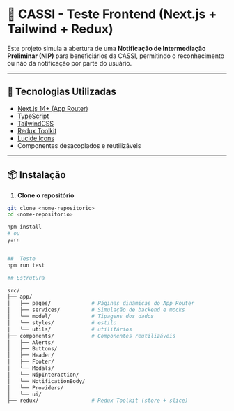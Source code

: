 # 🏥 CASSI - Teste Frontend (Next.js + Tailwind + Redux)

Este projeto simula a abertura de uma **Notificação de Intermediação Preliminar (NIP)** para beneficiários da CASSI, permitindo o reconhecimento ou não da notificação por parte do usuário.

---

## 🚀 Tecnologias Utilizadas

- [Next.js 14+ (App Router)](https://nextjs.org/)
- [TypeScript](https://www.typescriptlang.org/)
- [TailwindCSS](https://tailwindcss.com/)
- [Redux Toolkit](https://redux-toolkit.js.org/)
- [Lucide Icons](https://lucide.dev/)
- Componentes desacoplados e reutilizáveis

---

## 📦 Instalação

1. **Clone o repositório**

```bash
git clone <nome-repositorio>
cd <nome-repositorio>

npm install
# ou
yarn


##  Teste
npm run test

## Estrutura

src/
├── app/
│   ├── pages/             # Páginas dinâmicas do App Router
│   ├── services/          # Simulação de backend e mocks
│   └── model/             # Tipagens dos dados
│   └── styles/            # estilo 
│   └── utils/             # utilitários
├── components/            # Componentes reutilizáveis
│   ├── Alerts/
│   ├── Buttons/
│   ├── Header/
│   ├── Footer/
│   └── Modals/
│   └── NipInteraction/
│   └── NotificationBody/
│   └── Providers/
│   └── ui/
├── redux/                 # Redux Toolkit (store + slice)